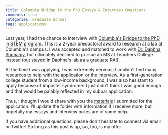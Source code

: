 ```yaml
---
title: Columbia Bridge to the PhD Essays & Interview Questions
comments: true
categories: Graduate School
tags: applications
---
```


Last year, I had the chance to interview with [Columbia's Bridge to the PhD in STEM program](https://bridgetophd.facultydiversity.columbia.edu/). This is a 2-year predoctoral award to research at a lab at Columbia's campus. I was accepted and matched to work with [Dr. Daphna Shohamy](https://shohamylab.zuckermaninstitute.columbia.edu/people/daphna-shohamy-phd), but ultimately declined to pursue an MS at Teachers College instead (but stayed in Daphna's lab as a graduate RA!). 

At the time I was applying, I was extremely nervous; I couldn't find many resources to help with the application or the interview. As a first-generation college student from a low-income background, I was also hesistant to apply because of imposter syndrome: I just didn't think I was good enough and that would be palably reflected in my subpar application. 

Thus, I thought I would share with you the [materials](https://drive.google.com/drive/folders/14GioiEMB66pVJKK5jswnrGK85ufLN48w?usp=sharing) I submitted for the application. I'll update the folder with information if I receive more, but hopefully my essays and interview notes are of some help. 

If you have additional questions, please don't hesitate to connect via email or Twitter! So long as this post is up, so, too, is my offer. 
